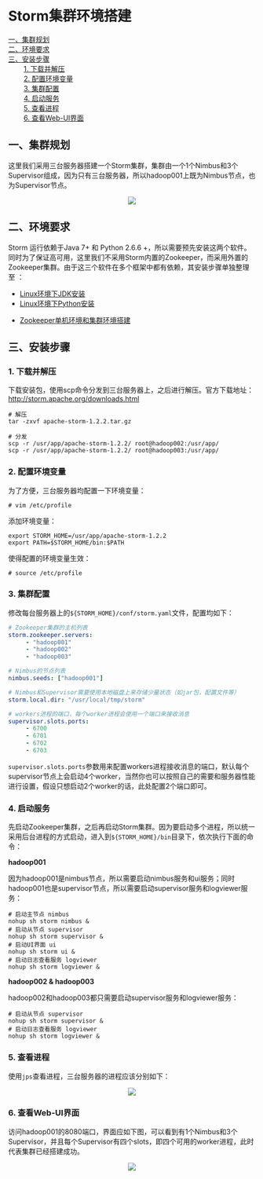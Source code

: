 # Storm集群环境搭建

<nav>
<a href="#一集群规划">一、集群规划</a><br/>
<a href="#二环境要求">二、环境要求</a><br/>
<a href="#三安装步骤">三、安装步骤</a><br/>
&nbsp;&nbsp;&nbsp;&nbsp;&nbsp;&nbsp;&nbsp;&nbsp;<a href="#1-下载并解压">1. 下载并解压</a><br/>
&nbsp;&nbsp;&nbsp;&nbsp;&nbsp;&nbsp;&nbsp;&nbsp;<a href="#2-配置环境变量">2. 配置环境变量</a><br/>
&nbsp;&nbsp;&nbsp;&nbsp;&nbsp;&nbsp;&nbsp;&nbsp;<a href="#3-集群配置">3. 集群配置</a><br/>
&nbsp;&nbsp;&nbsp;&nbsp;&nbsp;&nbsp;&nbsp;&nbsp;<a href="#4-启动服务">4. 启动服务</a><br/>
&nbsp;&nbsp;&nbsp;&nbsp;&nbsp;&nbsp;&nbsp;&nbsp;<a href="#5-查看进程">5. 查看进程</a><br/>
&nbsp;&nbsp;&nbsp;&nbsp;&nbsp;&nbsp;&nbsp;&nbsp;<a href="#6-查看Web-UI界面">6. 查看Web-UI界面</a><br/>
</nav>

## 一、集群规划

这里我们采用三台服务器搭建一个Storm集群，集群由一个1个Nimbus和3个Supervisor组成，因为只有三台服务器，所以hadoop001上既为Nimbus节点，也为Supervisor节点。

<div align="center"> <img  src="https://github.com/heibaiying/BigData-Notes/blob/master/pictures/storm-集群规划.png"/> </div>

## 二、环境要求

Storm 运行依赖于Java 7+ 和 Python 2.6.6 +，所以需要预先安装这两个软件。同时为了保证高可用，这里我们不采用Storm内置的Zookeeper，而采用外置的Zookeeper集群。由于这三个软件在多个框架中都有依赖，其安装步骤单独整理至 ：

- [Linux环境下JDK安装](https://github.com/heibaiying/BigData-Notes/blob/master/notes/installation/Linux下JDK安装.md)
- [Linux环境下Python安装](https://github.com/heibaiying/BigData-Notes/blob/master/notes/installation/Linux下Python安装.md)

+ [Zookeeper单机环境和集群环境搭建](https://github.com/heibaiying/BigData-Notes/blob/master/notes/installation/Zookeeper单机环境和集群环境搭建.md)



## 三、安装步骤

### 1. 下载并解压

下载安装包，使用scp命令分发到三台服务器上，之后进行解压。官方下载地址：http://storm.apache.org/downloads.html 

```shell
# 解压
tar -zxvf apache-storm-1.2.2.tar.gz

# 分发
scp -r /usr/app/apache-storm-1.2.2/ root@hadoop002:/usr/app/
scp -r /usr/app/apache-storm-1.2.2/ root@hadoop003:/usr/app/
```

### 2. 配置环境变量

为了方便，三台服务器均配置一下环境变量：

```shell
# vim /etc/profile
```

添加环境变量：

```shell
export STORM_HOME=/usr/app/apache-storm-1.2.2
export PATH=$STORM_HOME/bin:$PATH
```

使得配置的环境变量生效：

```shell
# source /etc/profile
```

### 3. 集群配置

修改每台服务器上的`${STORM_HOME}/conf/storm.yaml`文件，配置均如下：

```yaml
# Zookeeper集群的主机列表
storm.zookeeper.servers:
     - "hadoop001"
     - "hadoop002"
     - "hadoop003"

# Nimbus的节点列表
nimbus.seeds: ["hadoop001"]

# Nimbus和Supervisor需要使用本地磁盘上来存储少量状态（如jar包，配置文件等）
storm.local.dir: "/usr/local/tmp/storm"

# workers进程的端口，每个worker进程会使用一个端口来接收消息
supervisor.slots.ports:
     - 6700
     - 6701
     - 6702
     - 6703
```

`supervisor.slots.ports`参数用来配置workers进程接收消息的端口，默认每个supervisor节点上会启动4个worker，当然你也可以按照自己的需要和服务器性能进行设置，假设只想启动2个worker的话，此处配置2个端口即可。

### 4. 启动服务

先启动Zookeeper集群，之后再启动Storm集群。因为要启动多个进程，所以统一采用后台进程的方式启动，进入到`${STORM_HOME}/bin`目录下，依次执行下面的命令：

**hadoop001**

因为hadoop001是nimbus节点，所以需要启动nimbus服务和ui服务；同时hadoop001也是supervisor节点，所以需要启动supervisor服务和logviewer服务：

```shell
# 启动主节点 nimbus
nohup sh storm nimbus &
# 启动从节点 supervisor 
nohup sh storm supervisor &
# 启动UI界面 ui  
nohup sh storm ui &
# 启动日志查看服务 logviewer 
nohup sh storm logviewer &
```

**hadoop002  &  hadoop003**

hadoop002和hadoop003都只需要启动supervisor服务和logviewer服务：

```shell
# 启动从节点 supervisor 
nohup sh storm supervisor &
# 启动日志查看服务 logviewer 
nohup sh storm logviewer &
```



### 5. 查看进程

使用`jps`查看进程，三台服务器的进程应该分别如下：

<div align="center"> <img  src="https://github.com/heibaiying/BigData-Notes/blob/master/pictures/storm-集群-shell.png"/> </div>



### 6. 查看Web-UI界面

访问hadoop001的8080端口，界面应如下图，可以看到有1个Nimbus和3个Supervisor，并且每个Supervisor有四个slots，即四个可用的worker进程，此时代表集群已经搭建成功。

<div align="center"> <img  src="https://github.com/heibaiying/BigData-Notes/blob/master/pictures/storm集群.png"/> </div>